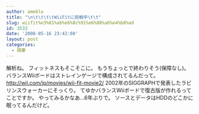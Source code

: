 ```yaml
---
author: ameblo
title: "\n\t\t\t\tWiiFitに挑戦中\t\t"
slug: wiifit%e3%81%ab%e6%8c%91%e6%88%a6%e4%b8%ad
id: 3533
date: '2008-05-16 23:42:08'
layout: post
categories:
  - 随筆
---
```


解析ね。 フィットネスもそこそこに。 もうちょっとで終わりそう(保障なし)。 バランスWiiボードはストレインゲージで構成されてるんだって。 http://wii.com/jp/movies/wii-fit-movie2/ 2002年のSIGGRAPHで発表したラビリンスウォーカーにそっくり。 てゆかバランスWiiボードで復古版が作れるってことですか。 やってみるかなあ…6年ぶりで。 ソースとデータはHDDのどこかに眠ってるんだけど。